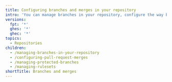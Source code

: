 ```yaml
---
title: Configuring branches and merges in your repository
intro: 'You can manage branches in your repository, configure the way branches are merged in your repository, and protect important branches by defining the mergeability of pull requests.'
versions:
  fpt: '*'
  ghes: '*'
  ghec: '*'
topics:
  - Repositories
children:
  - /managing-branches-in-your-repository
  - /configuring-pull-request-merges
  - /managing-protected-branches
  - /managing-rulesets
shortTitle: Branches and merges
---
```

